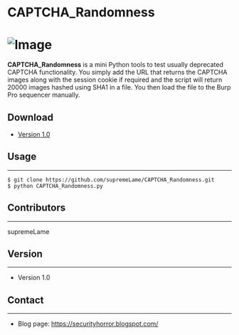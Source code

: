 # CAPTCHA_Randomness

![Image](http://img1.wikia.nocookie.net/__cb20110710234758/random-ness/images/6/6b/Random_Button.png "icon")
======
**CAPTCHA_Randomness** is a mini Python tools to test usually deprecated CAPTCHA functionality. You simply add the URL that returns the CAPTCHA images along with the session cookie if required and the script will return 20000 images hashed using SHA1 in a file. You then load the file to the Burp Pro sequencer manually.

## Download
* [Version 1.0](https://github.com/supremeLame/CAPTCHA_Randomness.git)

## Usage
---
```
$ git clone https://github.com/supremeLame/CAPTCHA_Randomness.git
$ python CAPTCHA_Randomness.py
```

## Contributors
---
supremeLame

## Version 
---

* Version 1.0

## Contact
---

* Blog page: https://securityhorror.blogspot.com/

